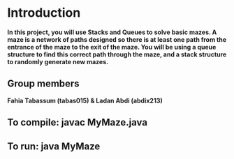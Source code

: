 # Introduction 
**In this project, you will use Stacks and Queues to solve basic mazes. 
A maze is a network of paths designed so there is at least one path from the entrance of the maze 
to the exit of the maze. You will be using a queue structure to find this correct path through the maze, 
and a stack structure to randomly generate new mazes.**




## Group members 
**Fahia Tabassum (tabas015) & Ladan Abdi (abdix213)**

## To compile: javac MyMaze.java
	
## To run: java MyMaze

